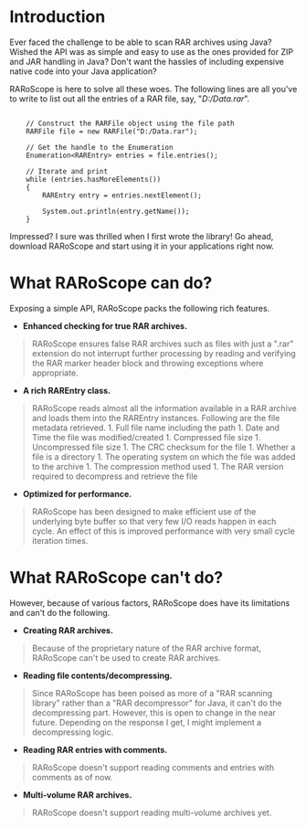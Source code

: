 # Introduction #

Ever faced the challenge to be able to scan RAR archives using Java? Wished the API was as simple and easy to use as the ones provided for ZIP and JAR handling in Java? Don't want  the hassles of including expensive native code into your Java application?

RARoScope is here to solve all these woes. The following lines are all you've to write to list out all the entries of a RAR file, say, "_D:/Data.rar_".

```

    // Construct the RARFile object using the file path
    RARFile file = new RARFile("D:/Data.rar");
    
    // Get the handle to the Enumeration
    Enumeration<RAREntry> entries = file.entries();
    
    // Iterate and print
    while (entries.hasMoreElements())
    {
        RAREntry entry = entries.nextElement();
        
        System.out.println(entry.getName());
    }

```

Impressed? I sure was thrilled when I first wrote the library! Go ahead, download RARoScope and start using it in your applications right now.


# What RARoScope can do? #

Exposing a simple API, RARoScope packs the following rich features.

  * **Enhanced checking for true RAR archives.**

> RARoScope ensures false RAR archives such as files with just a ".rar" extension do not interrupt further processing by reading and verifying the RAR marker header block and throwing exceptions where appropriate.

  * **A rich RAREntry class.**
> RARoScope reads almost all the information available in a RAR archive and loads them into the RAREntry instances. Following are the file metadata retrieved.
    1. Full file name including the path
    1. Date and Time the file was modified/created
    1. Compressed file size
    1. Uncompressed file size
    1. The CRC checksum for the file
    1. Whether a file is a directory
    1. The operating system on which the file was added to the archive
    1. The compression method used
    1. The RAR version required to decompress and retrieve the file

  * **Optimized for performance.**

> RARoScope has been designed to make efficient use of the underlying byte buffer so that very few I/O reads happen in each cycle. An effect of this is improved performance with very small cycle iteration times.


# What RARoScope can't do? #

However, because of various factors, RARoScope does have its limitations and can't do the following.

  * **Creating RAR archives.**

> Because of the proprietary nature of the RAR archive format, RARoScope can't be used to create RAR archives.

  * **Reading file contents/decompressing.**

> Since RARoScope has been poised as more of a "RAR scanning library" rather than a "RAR decompressor" for Java, it can't do the decompressing part. However, this is open to change in the near future. Depending on the response I get, I might implement a decompressing logic.

  * **Reading RAR entries with comments.**

> RARoScope doesn't support reading comments and entries with comments as of now.

  * **Multi-volume RAR archives.**

> RARoScope doesn't support reading multi-volume archives yet.
